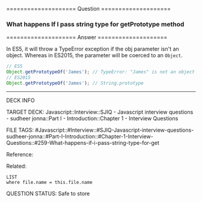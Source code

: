 ==================== Question ====================  

### What happens If I pass string type for getPrototype method  

==================== Answer ====================  

In ES5, it will throw a TypeError exception if the obj parameter isn't an
object. Whereas in ES2015, the parameter will be coerced to an `Object`.

```javascript
// ES5
Object.getPrototypeOf('James'); // TypeError: "James" is not an object
// ES2015
Object.getPrototypeOf('James'); // String.prototype
```

---

DECK INFO

TARGET DECK: Javascript::Interview::SJIQ - Javascript interview questions -
sudheer jonna::Part I - Introduction::Chapter 1 - Interview Questions

FILE TAGS:
#Javascript::#Interview::#SJIQ-Javascript-interview-questions-sudheer-jonna::#Part-I-Introduction::#Chapter-1-Interview-Questions::#259-What-happens-if-i-pass-string-type-for-get

Reference:

Related:

```dataview
LIST
where file.name = this.file.name
```

QUESTION STATUS: Safe to store
